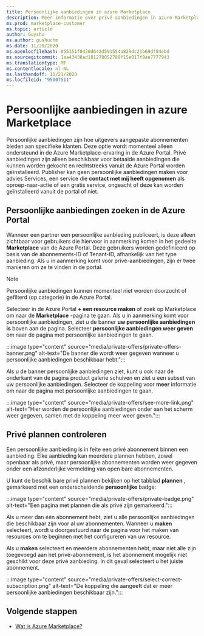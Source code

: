 ```yaml
---
title: Persoonlijke aanbiedingen in azure Marketplace
description: Meer informatie over privé aanbiedingen in azure Marketplace.
ms.prod: marketplace-customer
ms.topic: article
author: Guyshu
ms.author: gushuchm
ms.date: 11/20/2020
ms.openlocfilehash: 055151f0420d642d591554a829dc21b69df84ebd
ms.sourcegitcommit: 1aa43438ad181278052788f15e017f9ae7777943
ms.translationtype: MT
ms.contentlocale: nl-NL
ms.lasthandoff: 11/21/2020
ms.locfileid: "95007511"
---
```

# <a name="private-offers-in-azure-marketplace"></a>Persoonlijke aanbiedingen in azure Marketplace

Persoonlijke aanbiedingen zijn hoe uitgevers aangepaste abonnementen bieden aan specifieke klanten. Deze optie wordt momenteel alleen ondersteund in de Azure Marketplace-ervaring in de Azure Portal. Privé aanbiedingen zijn alleen beschikbaar voor betaalde aanbiedingen die kunnen worden gekocht en rechtstreeks vanuit de Azure Portal worden geïnstalleerd. Publisher kan geen persoonlijke aanbiedingen maken voor advies Services, een service die **contact met mij heeft opgenomen** als oproep-naar-actie of een gratis service, ongeacht of deze kan worden geïnstalleerd vanuit de portal of niet.

## <a name="find-private-offers-in-the-azure-portal"></a>Persoonlijke aanbiedingen zoeken in de Azure Portal

Wanneer een partner een persoonlijke aanbieding publiceert, is deze alleen zichtbaar voor gebruikers die hiervoor in aanmerking komen in het gedeelte **Marketplace** van de Azure Portal. Deze gebruikers worden gedefinieerd op basis van de abonnements-ID of Tenant-ID, afhankelijk van het type aanbieding. Als u in aanmerking komt voor privé-aanbiedingen, zijn er twee manieren om ze te vinden in de portal.

> [!NOTE]
> Persoonlijke aanbiedingen kunnen momenteel niet worden doorzocht of gefilterd (op categorie) in de Azure Portal.

Selecteer in de Azure Portal **+ een resource maken** of zoek op Marketplace om naar de **Marketplace** -pagina te gaan. Als u in aanmerking komt voor persoonlijke aanbiedingen, ziet u de banner **uw persoonlijke aanbiedingen is** boven aan de pagina. Selecteer **persoonlijke aanbiedingen weer geven** om naar de pagina met persoonlijke aanbiedingen te gaan.

:::image type="content" source="media/private-offers/private-offers-banner.png" alt-text="De banner die wordt weer gegeven wanneer u persoonlijke aanbiedingen beschikbaar hebt.":::

Als u de banner persoonlijke aanbiedingen ziet, kunt u ook naar de onderkant van de pagina product galerie schuiven en ziet u een subset van uw persoonlijke aanbiedingen. Selecteer de koppeling voor **meer** informatie om naar de pagina met persoonlijke aanbiedingen te gaan.

:::image type="content" source="media/private-offers/see-more-link.png" alt-text="Hier worden de persoonlijke aanbiedingen onder aan het scherm weer gegeven, samen met de koppeling meer weer geven.":::

## <a name="review-private-plans"></a>Privé plannen controleren

Een persoonlijke aanbieding is in feite een privé abonnement binnen een aanbieding. Elke aanbieding kan meerdere plannen hebben, zowel openbaar als privé, maar persoonlijke abonnementen worden weer gegeven onder een afzonderlijke vermelding van open bare abonnementen.

U kunt de beschik bare privé plannen bekijken op het tabblad **plannen** , gemarkeerd met een onderscheidende **persoonlijke** badge:

:::image type="content" source="media/private-offers/private-badge.png" alt-text="Een pagina met plannen die als privé zijn gemarkeerd.":::

Als u meer dan één abonnement hebt, ziet u alle persoonlijke aanbiedingen die beschikbaar zijn voor al uw abonnementen. Wanneer u **maken** selecteert, wordt u doorgestuurd naar de pagina voor het maken van resources om te beginnen met het configureren van uw resource.

Als u **maken** selecteert en meerdere abonnementen hebt, maar niet alle zijn toegevoegd aan het privé-abonnement, is het abonnement mogelijk niet geschikt voor deze privé aanbieding. In dit geval selecteert u het juiste abonnement.

:::image type="content" source="media/private-offers/select-correct-subscription.png" alt-text="De koppeling die aangeeft dat er meer persoonlijke aanbiedingen beschikbaar zijn.":::

## <a name="next-steps"></a>Volgende stappen

- [Wat is Azure Marketplace?](azure-marketplace-overview.md)
